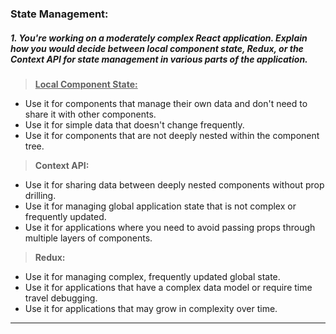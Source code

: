 ### State Management: 
##### 1. You're working on a moderately complex React application. Explain how you would decide between local component state, Redux, or the Context API for state management in various parts of the application.
> <u>**Local Component State:**</u>
  - Use it for components that manage their own data and don't need to share it with other components.
  - Use it for simple data that doesn't change frequently.
  - Use it for components that are not deeply nested within the component tree.

> **Context API:**
  - Use it for sharing data between deeply nested components without prop drilling.
  - Use it for managing global application state that is not complex or frequently updated.
  - Use it for applications where you need to avoid passing props through multiple layers of components.

> **Redux:**
  - Use it for managing complex, frequently updated global state.
  - Use it for applications that have a complex data model or require time travel debugging.
  - Use it for applications that may grow in complexity over time.
---
